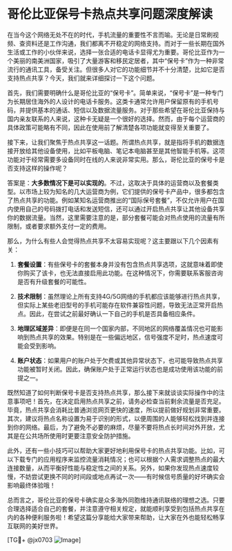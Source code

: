 # 哥伦比亚保号卡热点共享问题深度解读

在当今这个网络无处不在的时代，手机流量的重要性不言而喻。无论是日常刷视频、查资料还是工作沟通，我们都离不开稳定的网络支持。而对于一些长期在国外生活或工作的小伙伴来说，选择一张合适的电话卡显得尤为重要。哥伦比亚作为一个美丽的南美洲国家，吸引了大量游客和移民定居者，其中“保号卡”作为一种非常流行的通讯工具，备受关注。但很多人对它的功能细节并不十分清楚，比如它是否支持热点共享？今天，我们就来详细探讨一下这个问题。

首先，我们需要明确什么是哥伦比亚的“保号卡”。简单来说，“保号卡”是一种专门为长期居住海外的人设计的电话卡服务。这类卡通常允许用户保留原有的手机号码，并提供基本的通话、短信以及数据流量服务。对于那些希望在哥伦比亚保持与国内亲友联系的人来说，这种卡无疑是一个很好的选择。然而，由于每个运营商的具体政策可能略有不同，因此在使用前了解清楚各项功能就变得至关重要了。

接下来，让我们聚焦于热点共享这一话题。所谓热点共享，就是指将手机的数据连接开放给其他设备使用，比如平板电脑、笔记本电脑甚至是其他智能手机等。这项功能对于经常需要多设备同时在线的人来说非常实用。那么，哥伦比亚的保号卡是否支持这样的操作呢？

答案是：**大多数情况下是可以实现的**。不过，这取决于具体的运营商以及套餐类型。以市场上较为知名的几大运营商为例，它们提供的保号卡产品中，很多都包含了热点共享的功能。例如某知名运营商推出的“国际保号套餐”，不仅允许用户在国内使用自己的号码拨打电话和发送短信，还可以通过开启热点共享让其他设备共享你的数据流量。当然，这里需要注意的是，部分套餐可能会对热点使用的流量有所限制，或者要求额外支付一定的费用。

那么，为什么有些人会觉得热点共享不太容易实现呢？这主要跟以下几个因素有关：

1. **套餐设置**：有些保号卡的套餐本身并没有包含热点共享选项，这就意味着即使你购买了该卡，也无法直接启用此功能。在这种情况下，你需要联系客服咨询是否有升级套餐的可能性。

2. **技术限制**：虽然理论上所有支持4G/5G网络的手机都应该能够进行热点共享，但实际上某些老旧型号的手机可能存在软件兼容性问题，导致无法正常开启热点。因此，在尝试之前最好确认一下自己的手机是否具备相应条件。

3. **地理区域差异**：即便是在同一个国家内部，不同地区的网络覆盖情况也可能影响到热点共享的效果。特别是在一些偏远地区，信号强度不足时，热点速度可能会受到影响。

4. **账户状态**：如果用户的账户处于欠费或其他异常状态下，也可能导致热点共享功能被暂时关闭。因此，确保账户处于正常运行状态也是成功使用该功能的前提之一。

既然知道了如何判断保号卡是否支持热点共享，那么接下来就谈谈实际操作中的注意事项吧！首先，在决定启用热点共享之前，请务必检查当前剩余流量是否充足。毕竟，热点共享会消耗比普通浏览网页更快的速度，所以提前做好规划非常重要。其次，建议将热点名称设置为易于识别的形式，以便周围的人能够轻松找到并连接到你的网络。最后，为了避免不必要的麻烦，尽量不要将热点长时间对外开放，尤其是在公共场所使用时更要注意安全防护措施。

此外，还有一些小技巧可以帮助大家更好地利用保号卡的热点共享功能。比如，可以下载专门的应用程序来监控流量消耗情况；也可以根据个人需求调整热点的最大连接数量，从而平衡好性能与稳定性之间的关系。另外，如果你发现热点速度较慢，不妨尝试更换不同的时间段或地点再试一次——有时候信号质量的好坏确实会影响最终体验哦！

总而言之，哥伦比亚的保号卡确实是众多海外同胞维持通讯联络的理想之选。只要合理选择适合自己的套餐，并注意遵守相关规定，就能顺利享受到包括热点共享在内的各种便利服务啦！希望这篇分享能给大家带来帮助，让大家在外也能轻松畅享互联网的美好世界。

[TG💪+ @jx0703 ![Image](https://github.com/user-attachments/assets/dbca1d08-cadb-493c-b0ec-ad6f7a83f270)]